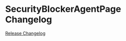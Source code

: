# SecurityBlockerAgentPage Changelog

[Release Changelog](https://github.com/spryker-shop/security-blocker-agent-page/releases)

